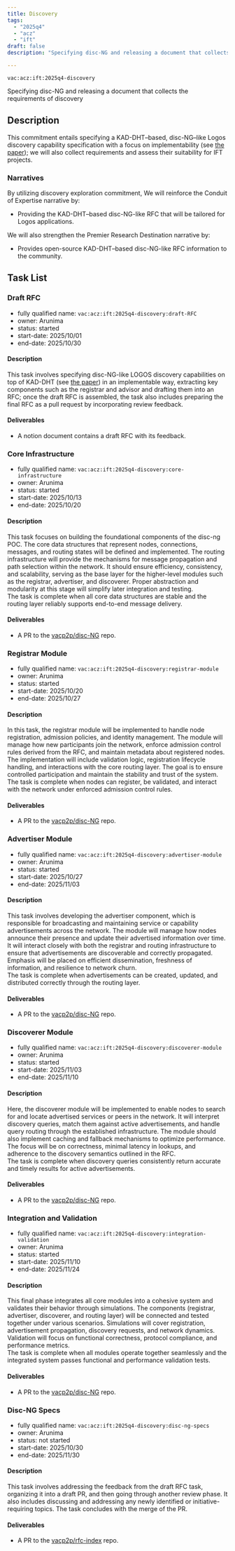 ```yaml
---
title: Discovery
tags:
  - "2025q4"
  - "acz"
  - "ift"
draft: false
description: "Specifying disc-NG and releasing a document that collects the requirements of discovery"

---
```

 
`vac:acz:ift:2025q4-discovery`

Specifying disc-NG and releasing a document that collects the requirements of discovery
## Description
This commitment entails specifying a KAD-DHT–based, disc-NG–like Logos discovery capability 
specification with a focus on implementability (see [the paper](https://sonnino.com/papers/disc-ng.pdf));
we will also collect requirements and assess their suitability for IFT projects.

### Narratives

By utilizing discovery exploration commitment, 
We will reinforce the Conduit of Expertise narrative by:
* Providing the KAD-DHT–based disc-NG-like RFC that will be tailored for Logos applications. 

We will also strengthen the Premier Research Destination narrative by:
* Provides open-source KAD-DHT–based disc-NG-like RFC information to the community.

## Task List

### Draft RFC

* fully qualified name: `vac:acz:ift:2025q4-discovery:draft-RFC`
* owner: Arunima
* status: started
* start-date: 2025/10/01
* end-date: 2025/10/30

#### Description

This task involves specifying disc-NG-like LOGOS discovery capabilities on top of KAD-DHT
(see [the paper](https://sonnino.com/papers/disc-ng.pdf)) in an implementable way,
extracting key components such as the registrar and advisor and drafting them into an RFC;
once the draft RFC is assembled, the task also includes preparing the final RFC
as a pull request by incorporating review feedback.

#### Deliverables

* A notion document contains a draft RFC with its feedback.

### Core Infrastructure

* fully qualified name: `vac:acz:ift:2025q4-discovery:core-infrastructure`
* owner: Arunima
* status: started
* start-date: 2025/10/13
* end-date: 2025/10/20

#### Description

This task focuses on building the foundational components of the disc-ng POC.
The core data structures that represent nodes, connections, messages,
and routing states will be defined and implemented. 
The routing infrastructure will provide the mechanisms
for message propagation and path selection within the network.
It should ensure efficiency, consistency, and scalability,
serving as the base layer for the higher-level modules
such as the registrar, advertiser, and discoverer.
Proper abstraction and modularity at this stage will simplify later integration and testing.  
The task is complete when all core data structures are stable
and the routing layer reliably supports end-to-end message delivery.

#### Deliverables

* A PR to the [vacp2p/disc-NG](https://github.com/vacp2p/disc-ng/) repo.

### Registrar Module

* fully qualified name: `vac:acz:ift:2025q4-discovery:registrar-module`
* owner: Arunima
* status: started
* start-date: 2025/10/20
* end-date: 2025/10/27

#### Description

In this task, the registrar module will be implemented to handle node registration,
admission policies, and identity management.
The module will manage how new participants join the network,
enforce admission control rules derived from the RFC, and maintain metadata about registered nodes.
The implementation will include validation logic, registration lifecycle handling,
and interactions with the core routing layer.
The goal is to ensure controlled participation and maintain the stability and trust of the system.  
The task is complete when nodes can register, be validated, and interact
with the network under enforced admission control rules.

#### Deliverables

* A PR to the [vacp2p/disc-NG](https://github.com/vacp2p/disc-ng/) repo.

### Advertiser Module

* fully qualified name: `vac:acz:ift:2025q4-discovery:advertiser-module`
* owner: Arunima
* status: started
* start-date: 2025/10/27
* end-date: 2025/11/03

#### Description

This task involves developing the advertiser component, which is responsible for broadcasting
and maintaining service or capability advertisements across the network.
The module will manage how nodes announce their presence and update their advertised information over time.
It will interact closely with both the registrar and routing infrastructure to ensure
that advertisements are discoverable and correctly propagated.
Emphasis will be placed on efficient dissemination, freshness of information, and resilience to network churn.  
The task is complete when advertisements can be created,
updated, and distributed correctly through the routing layer.

#### Deliverables

* A PR to the [vacp2p/disc-NG](https://github.com/vacp2p/disc-ng/) repo.

### Discoverer Module

* fully qualified name: `vac:acz:ift:2025q4-discovery:discoverer-module`
* owner: Arunima
* status: started
* start-date: 2025/11/03
* end-date: 2025/11/10

#### Description

Here, the discoverer module will be implemented to enable nodes
to search for and locate advertised services or peers in the network.
It will interpret discovery queries, match them against active advertisements,
and handle query routing through the established infrastructure.
The module should also implement caching and fallback mechanisms to optimize performance.
The focus will be on correctness, minimal latency in lookups,
and adherence to the discovery semantics outlined in the RFC.  
The task is complete when discovery queries consistently
return accurate and timely results for active advertisements.

#### Deliverables

* A PR to the [vacp2p/disc-NG](https://github.com/vacp2p/disc-ng/) repo.

### Integration and Validation

* fully qualified name: `vac:acz:ift:2025q4-discovery:integration-validation`
* owner: Arunima
* status: started
* start-date: 2025/11/10
* end-date: 2025/11/24

#### Description

This final phase integrates all core modules into a cohesive system
and validates their behavior through simulations.
The components (registrar, advertiser, discoverer, and routing layer)
will be connected and tested together under various scenarios.
Simulations will cover registration, advertisement propagation,
discovery requests, and network dynamics.
Validation will focus on functional correctness, protocol compliance, and performance metrics.  
The task is complete when all modules operate together seamlessly
and the integrated system passes functional and performance validation tests.

#### Deliverables

* A PR to the [vacp2p/disc-NG](https://github.com/vacp2p/disc-ng/) repo.

### Disc-NG Specs

* fully qualified name: `vac:acz:ift:2025q4-discovery:disc-ng-specs`
* owner: Arunima
* status: not started
* start-date: 2025/10/30
* end-date: 2025/11/30

#### Description

This task involves addressing the feedback from the draft RFC task, 
organizing it into a draft PR, and then going through another review phase. 
It also includes discussing and addressing any newly identified or initiative-requiring topics. 
The task concludes with the merge of the PR.


#### Deliverables

* A PR to the [vacp2p/rfc-index](https://github.com/vacp2p/rfc-index/) repo. 